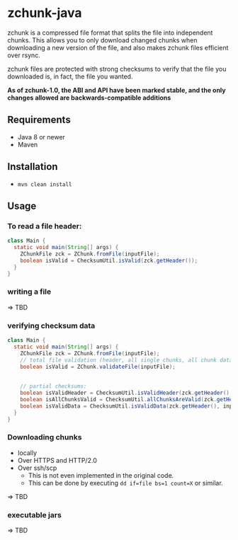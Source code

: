 # zchunk-java

zchunk is a compressed file format that splits the file into independent chunks.
This allows you to only download changed chunks when downloading a new version
of the file, and also makes zchunk files efficient over rsync.

zchunk files are protected with strong checksums to verify that the file you
downloaded is, in fact, the file you wanted.

**As of zchunk-1.0, the ABI and API have been marked stable, and the only changes
allowed are backwards-compatible additions**

## Requirements

  * Java 8 or newer
  * Maven 

## Installation

  * `mvn clean install`
  
## Usage

### To read a file header:

```java
class Main {
  static void main(String[] args) {
    ZChunkFile zck = ZChunk.fromFile(inputFile);
    boolean isValid = ChecksumUtil.isValid(zck.getHeader());   
  }
}
```

### writing a file

=> TBD

### verifying checksum data

```java
class Main {
  static void main(String[] args) {
    ZChunkFile zck = ZChunk.fromFile(inputFile);
    // total file validation (header, all single chunks, all chunk data).
    boolean isValid = ZChunk.validateFile(inputFile);
    
    
    // partial checksums:
    boolean isValidHeader = ChecksumUtil.isValidHeader(zck.getHeader(), inputFile);
    boolean isAllChunksValid = ChecksumUtil.allChunksAreValid(zck.getHeader(), inputFile);
    boolean isValidData = ChecksumUtil.isValidData(zck.getHeader(), inputFile);
  }
}
```

### Downloading chunks

  * locally
  * Over HTTPS and HTTP/2.0
  * Over ssh/scp
    * This is not even implemented in the original code.
    * This can be done by executing `dd if=file bs=1 count=X` or similar.
  
=> TBD

### executable jars

=> TBD


